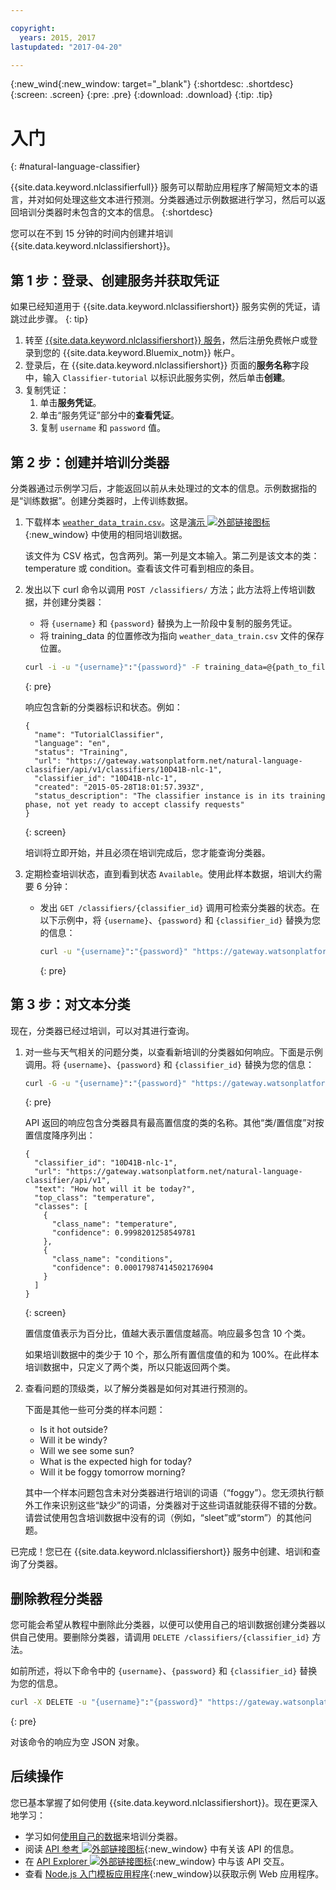 ```yaml
---

copyright:
  years: 2015, 2017
lastupdated: "2017-04-20"

---
```


{:new_wind{:new_window: target="_blank"}
{:shortdesc: .shortdesc}
{:screen: .screen}
{:pre: .pre}
{:download: .download}
{:tip: .tip}

# 入门
{: #natural-language-classifier}

{{site.data.keyword.nlclassifierfull}} 服务可以帮助应用程序了解简短文本的语言，并对如何处理这些文本进行预测。分类器通过示例数据进行学习，然后可以返回培训分类器时未包含的文本的信息。
{:shortdesc}

您可以在不到 15 分钟的时间内创建并培训 {{site.data.keyword.nlclassifiershort}}。

## 第 1 步：登录、创建服务并获取凭证

如果已经知道用于 {{site.data.keyword.nlclassifiershort}} 服务实例的凭证，请跳过此步骤。
{: tip}

1.  转至 [{{site.data.keyword.nlclassifiershort}} 服务](https://console.{DomainName}/catalog/services/natural-language-classifier/)，然后注册免费帐户或登录到您的 {{site.data.keyword.Bluemix_notm}} 帐户。
1.  登录后，在 {{site.data.keyword.nlclassifiershort}} 页面的**服务名称**字段中，输入 `Classifier-tutorial` 以标识此服务实例，然后单击**创建**。
1.  复制凭证：
    1.  单击**服务凭证**。
    2.  单击“服务凭证”部分中的**查看凭证**。
    3.  复制 `username` 和 `password` 值。

## 第 2 步：创建并培训分类器
分类器通过示例学习后，才能返回以前从未处理过的文本的信息。示例数据指的是“训练数据”。创建分类器时，上传训练数据。

1.  下载样本 <code><a target="_blank" href="https://watson-developer-cloud.github.io/doc-tutorial-downloads/natural-language-classifier/weather_data_train.csv" download="weather_data_train.csv">weather_data_train.csv</a></code>。这是[演示 ![外部链接图标](../../icons/launch-glyph.svg "外部链接图标")](http://natural-language-classifier-demo.mybluemix.net){:new_window} 中使用的相同培训数据。

	该文件为 CSV 格式，包含两列。第一列是文本输入。第二列是该文本的类：temperature 或 condition。查看该文件可看到相应的条目。
2.  发出以下 curl 命令以调用 `POST /classifiers/` 方法；此方法将上传培训数据，并创建分类器：
    -   将 `{username}` 和 `{password}` 替换为上一阶段中复制的服务凭证。
    -   将 training\_data 的位置修改为指向 `weather_data_train.csv` 文件的保存位置。

	```bash
	curl -i -u "{username}":"{password}" -F training_data=@{path_to_file}/weather_data_train.csv -F training_metadata="{\"language\":\"en\",\"name\":\"TutorialClassifier\"}" "https://gateway.watsonplatform.net/natural-language-classifier/api/v1/classifiers"
	```
	{: pre}

	响应包含新的分类器标识和状态。例如：

	```
	{
	  "name": "TutorialClassifier",
	  "language": "en",
	  "status": "Training",
	  "url": "https://gateway.watsonplatform.net/natural-language-classifier/api/v1/classifiers/10D41B-nlc-1",
	  "classifier_id": "10D41B-nlc-1",
	  "created": "2015-05-28T18:01:57.393Z",
	  "status_description": "The classifier instance is in its training phase, not yet ready to accept classify requests"
	}
	```
	{: screen}

	培训将立即开始，并且必须在培训完成后，您才能查询分类器。
3.  定期检查培训状态，直到看到状态 `Available`。使用此样本数据，培训大约需要 6 分钟：
	- 发出 `GET /classifiers/{classifier_id}` 调用可检索分类器的状态。在以下示例中，将 `{username}`、`{password}` 和 `{classifier_id}` 替换为您的信息：

		```bash
		curl -u "{username}":"{password}" "https://gateway.watsonplatform.net/natural-language-classifier/api/v1/classifiers/{classifier_id}"
		```
		{: pre}

## 第 3 步：对文本分类
现在，分类器已经过培训，可以对其进行查询。

1.  对一些与天气相关的问题分类，以查看新培训的分类器如何响应。下面是示例调用。将 `{username}`、`{password}` 和 `{classifier_id}` 替换为您的信息：

	```bash
	curl -G -u "{username}":"{password}" "https://gateway.watsonplatform.net/natural-language-classifier/api/v1/classifiers/{classifier_id}/classify" --data-urlencode "text=How hot will it be today?"
	```
	{: pre}

	API 返回的响应包含分类器具有最高置信度的类的名称。其他“类/置信度”对按置信度降序列出：

	```
	{
	  "classifier_id": "10D41B-nlc-1",
	  "url": "https://gateway.watsonplatform.net/natural-language-classifier/api/v1",
	  "text": "How hot will it be today?",
	  "top_class": "temperature",
	  "classes": [
	    {
	      "class_name": "temperature",
	      "confidence": 0.9998201258549781
	    },
	    {
	      "class_name": "conditions",
	      "confidence": 0.00017987414502176904
	    }
	  ]
	}
	```
	{: screen}

	置信度值表示为百分比，值越大表示置信度越高。响应最多包含 10 个类。

	如果培训数据中的类少于 10 个，那么所有置信度值的和为 100%。在此样本培训数据中，只定义了两个类，所以只能返回两个类。
2.  查看问题的顶级类，以了解分类器是如何对其进行预测的。

	下面是其他一些可分类的样本问题：

	-   Is it hot outside?
	-   Will it be windy?
	-   Will we see some sun?
	-   What is the expected high for today?
	-   Will it be foggy tomorrow morning?

	其中一个样本问题包含未对分类器进行培训的词语（“foggy”）。您无须执行额外工作来识别这些“缺少”的词语，分类器对于这些词语就能获得不错的分数。请尝试使用包含培训数据中没有的词（例如，“sleet”或“storm”）的其他问题。

已完成！您已在 {{site.data.keyword.nlclassifiershort}} 服务中创建、培训和查询了分类器。

## 删除教程分类器

您可能会希望从教程中删除此分类器，以便可以使用自己的培训数据创建分类器以供自己使用。要删除分类器，请调用 `DELETE /classifiers/{classifier_id}` 方法。

如前所述，将以下命令中的 `{username}`、`{password}` 和 `{classifier_id}` 替换为您的信息。

```bash
curl -X DELETE -u "{username}":"{password}" "https://gateway.watsonplatform.net/natural-language-classifier/api/v1/classifiers/{classifier_id}"
```
{: pre}

 对该命令的响应为空 JSON 对象。

## 后续操作
您已基本掌握了如何使用 {{site.data.keyword.nlclassifiershort}}。现在更深入地学习：
- 学习如何[使用自己的数据](/docs/natural-language-classifier/using-your-data.html)来培训分类器。
- 阅读 [API 参考 ![外部链接图标](../../icons/launch-glyph.svg "外部链接图标")](https://www.ibm.com/watson/developercloud/natural-language-classifier/api/){:new_window} 中有关该 API 的信息。
- 在 [API Explorer ![外部链接图标](../../icons/launch-glyph.svg "外部链接图标")](https://watson-api-explorer.mybluemix.net/apis/natural-language-classifier-v1){:new_window} 中与该 API 交互。
- 查看 [Node.js 入门模板应用程序](https://github.com/watson-developer-cloud/natural-language-classifier-nodejs){:new_window}以获取示例 Web 应用程序。
